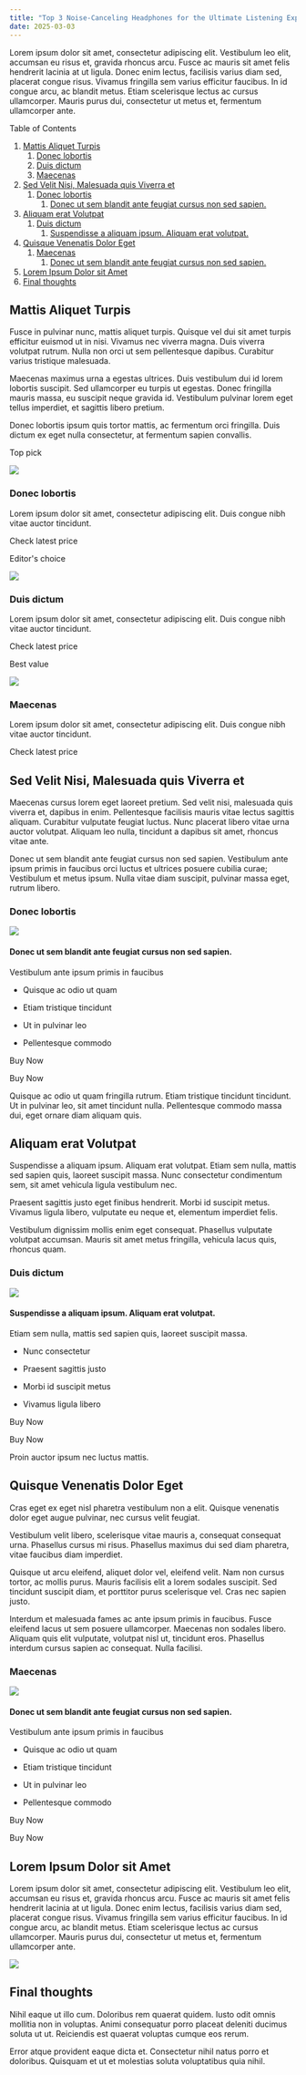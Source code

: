```yaml
---
title: "Top 3 Noise-Canceling Headphones for the Ultimate Listening Experience"
date: 2025-03-03
---
```


Lorem ipsum dolor sit amet, consectetur adipiscing elit. Vestibulum leo elit, accumsan eu risus et, gravida rhoncus arcu. Fusce ac mauris sit amet felis hendrerit lacinia at ut ligula. Donec enim lectus, facilisis varius diam sed, placerat congue risus. Vivamus fringilla sem varius efficitur faucibus. In id congue arcu, ac blandit metus. Etiam scelerisque lectus ac cursus ullamcorper. Mauris purus dui, consectetur ut metus et, fermentum ullamcorper ante.

Table of Contents

1. [Mattis Aliquet Turpis](https://default.demo.popcorntheme.com/blog/noise-canceling-headphones/#mattis-aliquet-turpis)
    1. [Donec lobortis](https://default.demo.popcorntheme.com/blog/noise-canceling-headphones/#acme-2000)
    2. [Duis dictum](https://default.demo.popcorntheme.com/blog/noise-canceling-headphones/#acme-2000)
    3. [Maecenas](https://default.demo.popcorntheme.com/blog/noise-canceling-headphones/#acme-2000)
2. [Sed Velit Nisi, Malesuada quis Viverra et](https://default.demo.popcorntheme.com/blog/noise-canceling-headphones/#sed-velit-nisi-malesuada-quis-viverra-et)
    1. [Donec lobortis](https://default.demo.popcorntheme.com/blog/noise-canceling-headphones/#donec-lobortis)
        1. [Donec ut sem blandit ante feugiat cursus non sed sapien.](https://default.demo.popcorntheme.com/blog/noise-canceling-headphones/#donec-ut-sem-blandit-ante-feugiat-cursus-non-sed-sapien)
3. [Aliquam erat Volutpat](https://default.demo.popcorntheme.com/blog/noise-canceling-headphones/#aliquam-erat-volutpat)
    1. [Duis dictum](https://default.demo.popcorntheme.com/blog/noise-canceling-headphones/#duis-dictum)
        1. [Suspendisse a aliquam ipsum. Aliquam erat volutpat.](https://default.demo.popcorntheme.com/blog/noise-canceling-headphones/#suspendisse-a-aliquam-ipsum-aliquam-erat-volutpat)
4. [Quisque Venenatis Dolor Eget](https://default.demo.popcorntheme.com/blog/noise-canceling-headphones/#quisque-venenatis-dolor-eget)
    1. [Maecenas](https://default.demo.popcorntheme.com/blog/noise-canceling-headphones/#donec-lobortis)
        1. [Donec ut sem blandit ante feugiat cursus non sed sapien.](https://default.demo.popcorntheme.com/blog/noise-canceling-headphones/#donec-ut-sem-blandit-ante-feugiat-cursus-non-sed-sapien)
5. [Lorem Ipsum Dolor sit Amet](https://default.demo.popcorntheme.com/blog/noise-canceling-headphones/#lorem-ipsum-dolor-sit-amet)
6. [Final thoughts](https://default.demo.popcorntheme.com/blog/noise-canceling-headphones/#final-thoughts)

## Mattis Aliquet Turpis

Fusce in pulvinar nunc, mattis aliquet turpis. Quisque vel dui sit amet turpis efficitur euismod ut in nisi. Vivamus nec viverra magna. Duis viverra volutpat rutrum. Nulla non orci ut sem pellentesque dapibus. Curabitur varius tristique malesuada.

Maecenas maximus urna a egestas ultrices. Duis vestibulum dui id lorem lobortis suscipit. Sed ullamcorper eu turpis ut egestas. Donec fringilla mauris massa, eu suscipit neque gravida id. Vestibulum pulvinar lorem eget tellus imperdiet, et sagittis libero pretium.

Donec lobortis ipsum quis tortor mattis, ac fermentum orci fringilla. Duis dictum ex eget nulla consectetur, at fermentum sapien convallis.

Top pick

![](images/Music-13-1.jpg)

### Donec lobortis

Lorem ipsum dolor sit amet, consectetur adipiscing elit. Duis congue nibh vitae auctor tincidunt.

Check latest price

Editor's choice

![](images/Music-14-1.jpg)

### Duis dictum

Lorem ipsum dolor sit amet, consectetur adipiscing elit. Duis congue nibh vitae auctor tincidunt.

Check latest price

Best value

![](images/Music-15-1.jpg)

### Maecenas

Lorem ipsum dolor sit amet, consectetur adipiscing elit. Duis congue nibh vitae auctor tincidunt.

Check latest price

## Sed Velit Nisi, Malesuada quis Viverra et

Maecenas cursus lorem eget laoreet pretium. Sed velit nisi, malesuada quis viverra et, dapibus in enim. Pellentesque facilisis mauris vitae lectus sagittis aliquam. Curabitur vulputate feugiat luctus. Nunc placerat libero vitae urna auctor volutpat. Aliquam leo nulla, tincidunt a dapibus sit amet, rhoncus vitae ante.

Donec ut sem blandit ante feugiat cursus non sed sapien. Vestibulum ante ipsum primis in faucibus orci luctus et ultrices posuere cubilia curae; Vestibulum et metus ipsum. Nulla vitae diam suscipit, pulvinar massa eget, rutrum libero.

### Donec lobortis

![](images/Music-13-1.jpg)

#### Donec ut sem blandit ante feugiat cursus non sed sapien.

Vestibulum ante ipsum primis in faucibus

- Quisque ac odio ut quam

- Etiam tristique tincidunt

- Ut in pulvinar leo

- Pellentesque commodo

Buy Now

Buy Now

Quisque ac odio ut quam fringilla rutrum. Etiam tristique tincidunt tincidunt. Ut in pulvinar leo, sit amet tincidunt nulla. Pellentesque commodo massa dui, eget ornare diam aliquam quis.

## Aliquam erat Volutpat

Suspendisse a aliquam ipsum. Aliquam erat volutpat. Etiam sem nulla, mattis sed sapien quis, laoreet suscipit massa. Nunc consectetur condimentum sem, sit amet vehicula ligula vestibulum nec.

Praesent sagittis justo eget finibus hendrerit. Morbi id suscipit metus. Vivamus ligula libero, vulputate eu neque et, elementum imperdiet felis.

Vestibulum dignissim mollis enim eget consequat. Phasellus vulputate volutpat accumsan. Mauris sit amet metus fringilla, vehicula lacus quis, rhoncus quam.

### Duis dictum

![](images/Music-14-1.jpg)

#### Suspendisse a aliquam ipsum. Aliquam erat volutpat.

Etiam sem nulla, mattis sed sapien quis, laoreet suscipit massa.

- Nunc consectetur

- Praesent sagittis justo

- Morbi id suscipit metus

- Vivamus ligula libero

Buy Now

Buy Now

Proin auctor ipsum nec luctus mattis.

## Quisque Venenatis Dolor Eget

Cras eget ex eget nisl pharetra vestibulum non a elit. Quisque venenatis dolor eget augue pulvinar, nec cursus velit feugiat.

Vestibulum velit libero, scelerisque vitae mauris a, consequat consequat urna. Phasellus cursus mi risus. Phasellus maximus dui sed diam pharetra, vitae faucibus diam imperdiet.

Quisque ut arcu eleifend, aliquet dolor vel, eleifend velit. Nam non cursus tortor, ac mollis purus. Mauris facilisis elit a lorem sodales suscipit. Sed tincidunt suscipit diam, et porttitor purus scelerisque vel. Cras nec sapien justo.

Interdum et malesuada fames ac ante ipsum primis in faucibus. Fusce eleifend lacus ut sem posuere ullamcorper. Maecenas non sodales libero. Aliquam quis elit vulputate, volutpat nisl ut, tincidunt eros. Phasellus interdum cursus sapien ac consequat. Nulla facilisi.

### Maecenas

![](images/Music-15-1.jpg)

#### Donec ut sem blandit ante feugiat cursus non sed sapien.

Vestibulum ante ipsum primis in faucibus

- Quisque ac odio ut quam

- Etiam tristique tincidunt

- Ut in pulvinar leo

- Pellentesque commodo

Buy Now

Buy Now

## Lorem Ipsum Dolor sit Amet

Lorem ipsum dolor sit amet, consectetur adipiscing elit. Vestibulum leo elit, accumsan eu risus et, gravida rhoncus arcu. Fusce ac mauris sit amet felis hendrerit lacinia at ut ligula. Donec enim lectus, facilisis varius diam sed, placerat congue risus. Vivamus fringilla sem varius efficitur faucibus. In id congue arcu, ac blandit metus. Etiam scelerisque lectus ac cursus ullamcorper. Mauris purus dui, consectetur ut metus et, fermentum ullamcorper ante.

![](images/Music-11-1.jpg)

## Final thoughts

Nihil eaque ut illo cum. Doloribus rem quaerat quidem. Iusto odit omnis mollitia non in voluptas. Animi consequatur porro placeat deleniti ducimus soluta ut ut. Reiciendis est quaerat voluptas cumque eos rerum.

Error atque provident eaque dicta et. Consectetur nihil natus porro et doloribus. Quisquam et ut et molestias soluta voluptatibus quia nihil.
